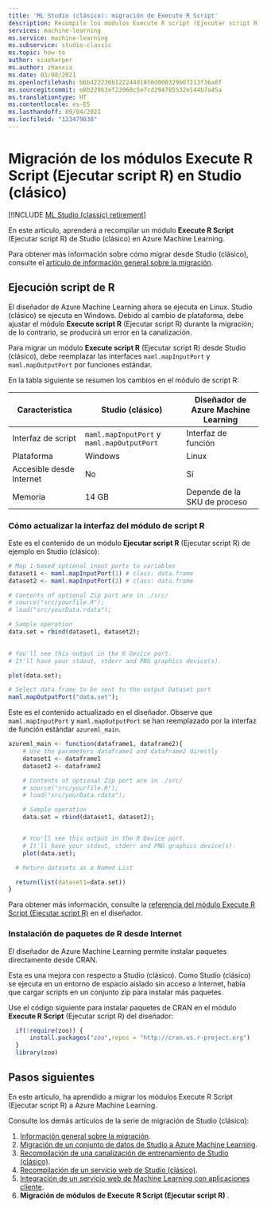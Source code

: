 ```yaml
---
title: 'ML Studio (clásico): migración de Execute R Script'
description: Recompile los módulos Execute R script (Ejecutar script R) de Studio (clásico) para que se ejecuten en Azure Machine Learning.
services: machine-learning
ms.service: machine-learning
ms.subservice: studio-classic
ms.topic: how-to
author: xiaoharper
ms.author: zhanxia
ms.date: 03/08/2021
ms.openlocfilehash: b6b422236b122244d18f0d000329b67213f36a0f
ms.sourcegitcommit: e8b229b3ef22068c5e7cd294785532e144b7a45a
ms.translationtype: HT
ms.contentlocale: es-ES
ms.lasthandoff: 09/04/2021
ms.locfileid: "123479038"
---
```

# <a name="migrate-execute-r-script-modules-in-studio-classic"></a>Migración de los módulos Execute R Script (Ejecutar script R) en Studio (clásico)

[!INCLUDE [ML Studio (classic) retirement](../../includes/machine-learning-studio-classic-deprecation.md)]

En este artículo, aprenderá a recompilar un módulo **Execute R Script** (Ejecutar script R) de Studio (clásico) en Azure Machine Learning.

Para obtener más información sobre cómo migrar desde Studio (clásico), consulte el [artículo de información general sobre la migración](migrate-overview.md).

## <a name="execute-r-script"></a>Ejecución script de R

El diseñador de Azure Machine Learning ahora se ejecuta en Linux. Studio (clásico) se ejecuta en Windows. Debido al cambio de plataforma, debe ajustar el módulo **Execute script R** (Ejecutar script R) durante la migración; de lo contrario, se producirá un error en la canalización.

Para migrar un módulo **Execute script R** (Ejecutar script R) desde Studio (clásico), debe reemplazar las interfaces `maml.mapInputPort` y `maml.mapOutputPort` por funciones estándar.

En la tabla siguiente se resumen los cambios en el módulo de script R:

|Característica|Studio (clásico)|Diseñador de Azure Machine Learning|
|---|---|---|
|Interfaz de script|`maml.mapInputPort` y `maml.mapOutputPort`|Interfaz de función|
|Plataforma|Windows|Linux|
|Accesible desde Internet |No|Sí|
|Memoria|14 GB|Depende de la SKU de proceso|

### <a name="how-to-update-the-r-script-interface"></a>Cómo actualizar la interfaz del módulo de script R

Este es el contenido de un módulo **Ejecutar script R** (Ejecutar script R) de ejemplo en Studio (clásico):
```r
# Map 1-based optional input ports to variables 
dataset1 <- maml.mapInputPort(1) # class: data.frame 
dataset2 <- maml.mapInputPort(2) # class: data.frame 

# Contents of optional Zip port are in ./src/ 
# source("src/yourfile.R"); 
# load("src/yourData.rdata"); 

# Sample operation 
data.set = rbind(dataset1, dataset2); 

 
# You'll see this output in the R Device port. 
# It'll have your stdout, stderr and PNG graphics device(s). 

plot(data.set); 

# Select data.frame to be sent to the output Dataset port 
maml.mapOutputPort("data.set"); 
```

Este es el contenido actualizado en el diseñador. Observe que `maml.mapInputPort` y `maml.mapOutputPort` se han reemplazado por la interfaz de función estándar `azureml_main`. 
```r
azureml_main <- function(dataframe1, dataframe2){ 
    # Use the parameters dataframe1 and dataframe2 directly 
    dataset1 <- dataframe1 
    dataset2 <- dataframe2 

    # Contents of optional Zip port are in ./src/ 
    # source("src/yourfile.R"); 
    # load("src/yourData.rdata"); 

    # Sample operation 
    data.set = rbind(dataset1, dataset2); 


    # You'll see this output in the R Device port. 
    # It'll have your stdout, stderr and PNG graphics device(s). 
    plot(data.set); 

  # Return datasets as a Named List 

  return(list(dataset1=data.set)) 
} 
```
Para obtener más información, consulte la [referencia del módulo Execute R Script (Ejecutar script R)](/azure/machine-learning/algorithm-module-reference/execute-r-script) en el diseñador.

### <a name="install-r-packages-from-the-internet"></a>Instalación de paquetes de R desde Internet

El diseñador de Azure Machine Learning permite instalar paquetes directamente desde CRAN.

Esta es una mejora con respecto a Studio (clásico). Como Studio (clásico) se ejecuta en un entorno de espacio aislado sin acceso a Internet, había que cargar scripts en un conjunto zip para instalar más paquetes. 

Use el código siguiente para instalar paquetes de CRAN en el módulo **Execute R Script** (Ejecutar script R) del diseñador:
```r
  if(!require(zoo)) { 
      install.packages("zoo",repos = "http://cran.us.r-project.org") 
  } 
  library(zoo) 
```

## <a name="next-steps"></a>Pasos siguientes

En este artículo, ha aprendido a migrar los módulos Execute R Script (Ejecutar script R) a Azure Machine Learning.

Consulte los demás artículos de la serie de migración de Studio (clásico):

1. [Información general sobre la migración](migrate-overview.md).
1. [Migración de un conjunto de datos de Studio a Azure Machine Learning](migrate-register-dataset.md).
1. [Recompilación de una canalización de entrenamiento de Studio (clásico)](migrate-rebuild-experiment.md).
1. [Recompilación de un servicio web de Studio (clásico)](migrate-rebuild-web-service.md).
1. [Integración de un servicio web de Machine Learning con aplicaciones cliente](migrate-rebuild-integrate-with-client-app.md).
1. **Migración de módulos de Execute R Script (Ejecutar script R)** .
